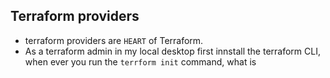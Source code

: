 ## Terraform providers
- terraform providers are `HEART` of Terraform.
- As a terraform admin in my local desktop first innstall the terraform CLI, when ever you run the `terrform init` command, what is